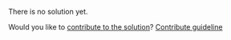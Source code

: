
There is no solution yet.

Would you like to [contribute to the solution](https://github.com/BFEdev/BFE.dev-solutions/blob/main/problem/fibonacci-number_en.md)? [Contribute guideline](https://github.com/BFEdev/BFE.dev-solutions#how-to-contribute)
